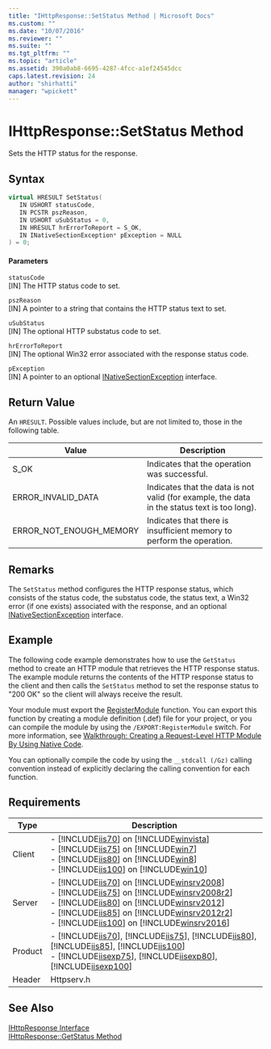 ```yaml
---
title: "IHttpResponse::SetStatus Method | Microsoft Docs"
ms.custom: ""
ms.date: "10/07/2016"
ms.reviewer: ""
ms.suite: ""
ms.tgt_pltfrm: ""
ms.topic: "article"
ms.assetid: 390a0ab8-6695-4287-4fcc-a1ef24545dcc
caps.latest.revision: 24
author: "shirhatti"
manager: "wpickett"
---
```

# IHttpResponse::SetStatus Method
Sets the HTTP status for the response.  
  
## Syntax  
  
```cpp  
virtual HRESULT SetStatus(  
   IN USHORT statusCode,  
   IN PCSTR pszReason,  
   IN USHORT uSubStatus = 0,  
   IN HRESULT hrErrorToReport = S_OK,  
   IN INativeSectionException* pException = NULL  
) = 0;  
```  
  
#### Parameters  
 `statusCode`  
 [IN] The HTTP status code to set.  
  
 `pszReason`  
 [IN] A pointer to a string that contains the HTTP status text to set.  
  
 `uSubStatus`  
 [IN] The optional HTTP substatus code to set.  
  
 `hrErrorToReport`  
 [IN] The optional Win32 error associated with the response status code.  
  
 `pException`  
 [IN] A pointer to an optional [INativeSectionException](http://msdn.microsoft.com/en-us/89e76f37-6196-566b-c07a-f756855d097c) interface.  
  
## Return Value  
 An `HRESULT`. Possible values include, but are not limited to, those in the following table.  
  
|Value|Description|  
|-----------|-----------------|  
|S_OK|Indicates that the operation was successful.|  
|ERROR_INVALID_DATA|Indicates that the data is not valid (for example, the data in the status text is too long).|  
|ERROR_NOT_ENOUGH_MEMORY|Indicates that there is insufficient memory to perform the operation.|  
  
## Remarks  
 The `SetStatus` method configures the HTTP response status, which consists of the status code, the substatus code, the status text, a Win32 error (if one exists) associated with the response, and an optional [INativeSectionException](http://msdn.microsoft.com/en-us/89e76f37-6196-566b-c07a-f756855d097c) interface.  
  
## Example  
 The following code example demonstrates how to use the `GetStatus` method to create an HTTP module that retrieves the HTTP response status. The example module returns the contents of the HTTP response status to the client and then calls the `SetStatus` method to set the response status to "200 OK" so the client will always receive the result.  
  
<!-- TODO: review snippet reference  [!CODE [IHttpResponseGetStatus#1](IHttpResponseGetStatus#1)]  -->  
  
 Your module must export the [RegisterModule](../../../webdevelopment-reference\native-code-api\webdev-native-api-reference/pfn-registermodule-function.md) function. You can export this function by creating a module definition (.def) file for your project, or you can compile the module by using the `/EXPORT:RegisterModule` switch. For more information, see [Walkthrough: Creating a Request-Level HTTP Module By Using Native Code](../../../webdevelopment-reference\native-code-development-overview\native-code-dev-overview/walkthrough-creating-a-request-level-http-module-by-using-native-code.md).  
  
 You can optionally compile the code by using the `__stdcall (/Gz)` calling convention instead of explicitly declaring the calling convention for each function.  
  
## Requirements  
  
|Type|Description|  
|----------|-----------------|  
|Client|-   [!INCLUDE[iis70](../../../wmi-provider/includes/iis70-md.md)] on [!INCLUDE[winvista](../../../wmi-provider/includes/winvista-md.md)]<br />-   [!INCLUDE[iis75](../../../wmi-provider/includes/iis75-md.md)] on [!INCLUDE[win7](../../../wmi-provider/includes/win7-md.md)]<br />-   [!INCLUDE[iis80](../../../wmi-provider/includes/iis80-md.md)] on [!INCLUDE[win8](../../../wmi-provider/includes/win8-md.md)]<br />-   [!INCLUDE[iis100](../../../wmi-provider/includes/iis100-md.md)] on [!INCLUDE[win10](../../../wmi-provider/includes/win10-md.md)]|  
|Server|-   [!INCLUDE[iis70](../../../wmi-provider/includes/iis70-md.md)] on [!INCLUDE[winsrv2008](../../../wmi-provider/includes/winsrv2008-md.md)]<br />-   [!INCLUDE[iis75](../../../wmi-provider/includes/iis75-md.md)] on [!INCLUDE[winsrv2008r2](../../../wmi-provider/includes/winsrv2008r2-md.md)]<br />-   [!INCLUDE[iis80](../../../wmi-provider/includes/iis80-md.md)] on [!INCLUDE[winsrv2012](../../../wmi-provider/includes/winsrv2012-md.md)]<br />-   [!INCLUDE[iis85](../../../wmi-provider/includes/iis85-md.md)] on [!INCLUDE[winsrv2012r2](../../../wmi-provider/includes/winsrv2012r2-md.md)]<br />-   [!INCLUDE[iis100](../../../wmi-provider/includes/iis100-md.md)] on [!INCLUDE[winsrv2016](../../../wmi-provider/includes/winsrv2016-md.md)]|  
|Product|-   [!INCLUDE[iis70](../../../wmi-provider/includes/iis70-md.md)], [!INCLUDE[iis75](../../../wmi-provider/includes/iis75-md.md)], [!INCLUDE[iis80](../../../wmi-provider/includes/iis80-md.md)], [!INCLUDE[iis85](../../../wmi-provider/includes/iis85-md.md)], [!INCLUDE[iis100](../../../wmi-provider/includes/iis100-md.md)]<br />-   [!INCLUDE[iisexp75](../../../webdevelopment-reference\native-code-api\webdev-native-api-reference/includes/iisexp75-md.md)], [!INCLUDE[iisexp80](../../../webdevelopment-reference\native-code-api\webdev-native-api-reference/includes/iisexp80-md.md)], [!INCLUDE[iisexp100](../../../webdevelopment-reference\native-code-api\webdev-native-api-reference/includes/iisexp100-md.md)]|  
|Header|Httpserv.h|  
  
## See Also  
 [IHttpResponse Interface](../../../webdevelopment-reference\native-code-api\webdev-native-api-reference/ihttpresponse-interface.md)   
 [IHttpResponse::GetStatus Method](../../../webdevelopment-reference\native-code-api\webdev-native-api-reference/ihttpresponse-getstatus-method.md)